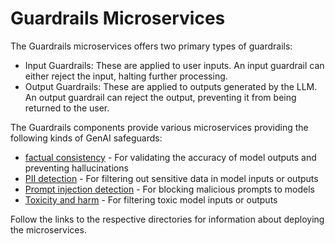 # Guardrails Microservices

The Guardrails microservices offers two primary types of guardrails:

- Input Guardrails: These are applied to user inputs. An input guardrail can either reject the input, halting further processing.
- Output Guardrails: These are applied to outputs generated by the LLM. An output guardrail can reject the output, preventing it from being returned to the user.

The Guardrails components provide various microservices providing the following kinds of GenAI safeguards:
- [factual consistency](factuality) - For validating the accuracy of model outputs and preventing hallucinations
- [PII detection](pii_detection) - For filtering out sensitive data in model inputs or outputs
- [Prompt injection detection](prompt_injection) - For blocking malicious prompts to models
- [Toxicity and harm](toxicity_harm) - For filtering toxic model inputs or outputs

Follow the links to the respective directories for information about deploying the microservices.
